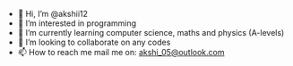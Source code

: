 - 👋 Hi, I’m @akshii12
- 👀 I’m interested in programming
- 🌱 I’m currently learning computer science, maths and physics (A-levels)
- 💞️ I’m looking to collaborate on any codes
- 📫 How to reach me mail me on: akshi_05@outlook.com

<!---
akshii12/akshii12 is a ✨ special ✨ repository because its `README.md` (this file) appears on your GitHub profile.
You can click the Preview link to take a look at your changes.
--->
